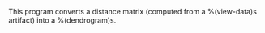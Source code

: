 This program converts a distance matrix (computed from a %(view-data)s artifact) into a %(dendrogram)s. 


